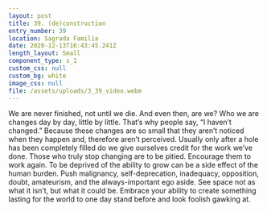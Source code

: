 ```yaml
---
layout: post
title: 39. (de)construction
entry_number: 39
location: Sagrada Familia
date: 2020-12-13T16:43:45.241Z
length_layout: Small
component_type: s_1
custom_css: null
custom_bg: white
image_css: null
file: /assets/uploads/3_39_video.webm
---
```

We are never finished, not until we die. And even then, are we? Who we are changes day by day, little by little. That’s why people say, “I haven’t changed.” Because these changes are so small that they aren’t noticed when they happen and, therefore aren’t perceived. Usually only after a hole has been completely filled do we give ourselves credit for the work we’ve done. Those who truly stop changing are to be pitied. Encourage them to work again. To be deprived of the ability to grow can be a side effect of the human burden. Push malignancy, self-deprecation, inadequacy, opposition, doubt, amateurism, and the always-important ego aside. See space not as what it isn’t, but what it could be. Embrace your ability to create something lasting for the world to one day stand before and look foolish gawking at.